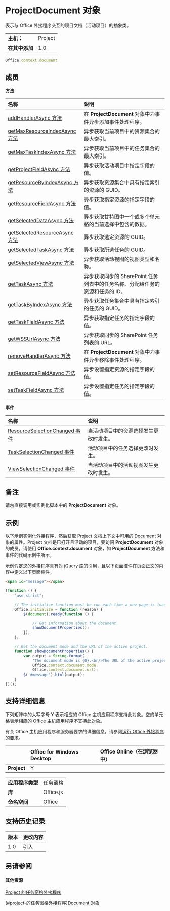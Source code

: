

# ProjectDocument 对象
表示与 Office 外接程序交互的项目文档（活动项目）的抽象类。

|||
|:-----|:-----|
|**主机：**|Project|
|**在其中添加**|1.0|

```js
Office.context.document
```


## 成员


**方法**


|**名称**|**说明**|
|:-----|:-----|
|[addHandlerAsync 方法](../../reference/shared/projectdocument.addhandlerasync.md)|在  **ProjectDocument** 对象中为事件异步添加事件处理程序。|
|[getMaxResourceIndexAsync 方法](../../reference/shared/projectdocument.getmaxresourceindexasync.md)|异步获取当前项目中的资源集合的最大索引。|
|[getMaxTaskIndexAsync 方法](../../reference/shared/projectdocument.getmaxtaskindexasync.md)|异步获取当前项目中的任务集合的最大索引。|
|[getProjectFieldAsync 方法](../../reference/shared/projectdocument.getprojectfieldasync.md)|异步获取活动项目中指定字段的值。|
|[getResourceByIndexAsync 方法](../../reference/shared/projectdocument.getresourcebyindexasync.md)|异步获取资源集合中具有指定索引的资源的 GUID。|
|[getResourceFieldAsync 方法](../../reference/shared/projectdocument.getresourcefieldasync.md)|异步获取指定资源的指定字段的值。|
|[getSelectedDataAsync 方法](../../reference/shared/projectdocument.getselecteddataasync.md)|异步获取甘特图中一个或多个单元格的当前选择中包含的数据。|
|[getSelectedResourceAsync 方法](../../reference/shared/projectdocument.getselectedresourceasync.md)|异步获取选定资源的 GUID。|
|[getSelectedTaskAsync 方法](../../reference/shared/projectdocument.getselectedtaskasync.md)|异步获取所选任务的 GUID。|
|[getSelectedViewAsync 方法](../../reference/shared/projectdocument.getselectedviewasync.md)|异步获取活动视图的视图类型和名称。|
|[getTaskAsync 方法](../../reference/shared/projectdocument.gettaskasync.md)|异步获取同步的 SharePoint 任务列表中的任务名称、分配给任务的资源和任务的 ID。|
|[getTaskByIndexAsync 方法](../../reference/shared/projectdocument.gettaskbyindexasync.md)|异步获取任务集合中具有指定索引的任务的 GUID。|
|[getTaskFieldAsync 方法](../../reference/shared/projectdocument.gettaskfieldasync.md)|异步获取指定任务的指定字段的值。|
|[getWSSUrlAsync 方法](../../reference/shared/projectdocument.getwssurlasync.md)|异步获取同步的 SharePoint 任务列表的 URL。|
|[removeHandlerAsync 方法](../../reference/shared/projectdocument.removehandlerasync.md)|在  **ProjectDocument** 对象中为事件异步移除事件处理程序。|
|[setResourceFieldAsync 方法](../../reference/shared/projectdocument.setresourcefieldasync.md)|异步设置指定资源的指定字段的值。|
|[setTaskFieldAsync 方法](../../reference/shared/projectdocument.settaskfieldasync.md)|异步设置指定任务的指定字段的值。|

**事件**


|**名称**|**说明**|
|:-----|:-----|
|[ResourceSelectionChanged 事件](../../reference/shared/projectdocument.resourceselectionchanged.event.md)|当活动项目中的资源选择发生更改时发生。|
|[TaskSelectionChanged 事件](../../reference/shared/projectdocument.taskselectionchanged.event.md)|活动项目中的任务选择更改时发生。|
|[ViewSelectionChanged 事件](../../reference/shared/projectdocument.viewselectionchanged.event.md)|当活动项目中的活动视图发生更改时发生。|

## 备注

请勿直接调用或实例化脚本中的  **ProjectDocument** 对象。


## 示例

以下示例实例化外接程序，然后获取 Project 文档上下文中可用的 [Document](../../reference/shared/document.md) 对象的属性。Project 文档是已打开且活动的项目，要访问 **ProjectDocument** 对象的成员，请使用 **Office.context.document** 对象，如 **ProjectDocument** 方法和事件的代码示例中所示。

示例假定您的外接程序具有对 jQuery 库的引用，且以下页面控件在页面正文的内容中定义以下页面控件。




```HTML
<span id="message"></span>
```




```js
(function () {
    "use strict";

    // The initialize function must be run each time a new page is loaded.
    Office.initialize = function (reason) {
        $(document).ready(function () {

            // Get information about the document.
            showDocumentProperties();
        });
    };

    // Get the document mode and the URL of the active project.
    function showDocumentProperties() {
        var output = String.format(
            'The document mode is {0}.<br/>The URL of the active project is {1}.',
            Office.context.document.mode,
            Office.context.document.url);
        $('#message').html(output);
    }
})();
```


## 支持详细信息


下列矩阵中的大写字母 Y 表示相应的 Office 主机应用程序支持此对象。空的单元格表示相应的 Office 主机应用程序不支持此对象。

有关 Office 主机应用程序和服务器要求的详细信息，请参阅[运行 Office 外接程序的要求](../../docs/overview/requirements-for-running-office-add-ins.md)。


||**Office for Windows Desktop**|**Office Online（在浏览器中）**|
|:-----|:-----|:-----|
|**Project**|Y||

|||
|:-----|:-----|
|**应用程序类型**|任务窗格|
|**库**|Office.js|
|**命名空间**|Office|

## 支持历史记录


|**版本**|**更改内容**|
|:-----|:-----|
|1.0|引入|

## 另请参阅



#### 其他资源


[Project 的任务窗格外接程序](../../docs/project/project-add-ins.md)
(#project-的任务窗格外接程序)[Document 对象](../../reference/shared/document.md)


